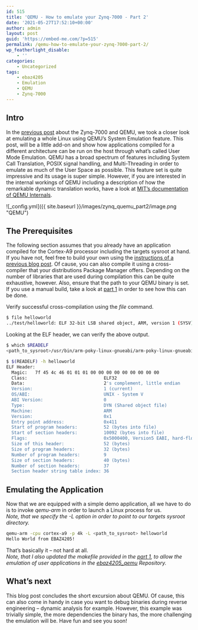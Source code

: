 ```yaml
---
id: 515
title: 'QEMU - How to emulate your Zynq-7000 - Part 2'
date: '2021-05-27T17:52:10+00:00'
author: admin
layout: post
guid: 'https://embed-me.com/?p=515'
permalink: /qemu-how-to-emulate-your-zynq-7000-part-2/
wp_featherlight_disable:
    - ''
categories:
    - Uncategorized
tags:
    - ebaz4205
    - Emulation
    - QEMU
    - Zynq-7000
---
```


## Intro

In the [previous post](https://embed-me.github.io/qemu-how-to-emulate-your-zynq-7000/) about the Zynq-7000 and QEMU, we took a closer look at emulating a whole Linux using QEMU’s System Emulation feature. This post, will be a little add-on and show how applications compiled for a different architecture can be run on the host through what’s called User Mode Emulation. QEMU has a broad spectrum of features including System Call Translation, POSIX signal handling, and Multi-Threading in order to emulate as much of the User Space as possible. This feature set is quite impressive and its usage is super simple. However, if you are interested in the internal workings of QEMU including a description of how the remarkable dynamic translation works, have a look at [MIT’s documentation of QEMU Internals](https://stuff.mit.edu/afs/sipb/project/phone-project/share/doc/qemu/qemu-tech.html).

![_config.yml]({{ site.baseurl }}/images/zynq_quemu_part2/image.png "QEMU")

## The Prerequisites

The following section assumes that you already have an application compiled for the Cortex-A9 processor including the targets sysroot at hand. If you have not, feel free to build your own using the [instructions of a previous blog post](https://embed-me.github.io/ebaz4205-recycle-cheap-crypto-miner-part-4/). Of cause, you can also compile it using a cross-compiler that your distributions Package Manager offers. Depending on the number of libraries that are used during compilation this can be quite exhaustive, however. Also, ensure that the path to your QEMU binary is set. If you use a manual build, take a look at [part 1](https://embed-me.github.io/qemu-how-to-emulate-your-zynq-7000/) in order to see how this can be done.

Verify successful cross-compilation using the *file* command.

``` bash
$ file helloworld
../test/helloworld: ELF 32-bit LSB shared object, ARM, version 1 (SYSV), dynamically linked (uses shared libs), BuildID[sha1]=59fa1304518f90df65159f0a70525d466b23b168, for GNU/Linux 3.2.0, not stripped
```

Looking at the ELF header, we can verify the above output.

``` bash
$ which $READELF
<path_to_sysroot>/usr/bin/arm-poky-linux-gnueabi/arm-poky-linux-gnueabi-readelf

$ $(READELF) -h helloworld
ELF Header:
  Magic:   7f 45 4c 46 01 01 01 00 00 00 00 00 00 00 00 00
  Class:                             ELF32
  Data:                              2's complement, little endian
  Version:                           1 (current)
  OS/ABI:                            UNIX - System V
  ABI Version:                       0
  Type:                              DYN (Shared object file)
  Machine:                           ARM
  Version:                           0x1
  Entry point address:               0x411
  Start of program headers:          52 (bytes into file)
  Start of section headers:          10092 (bytes into file)
  Flags:                             0x5000400, Version5 EABI, hard-float ABI
  Size of this header:               52 (bytes)
  Size of program headers:           32 (bytes)
  Number of program headers:         9
  Size of section headers:           40 (bytes)
  Number of section headers:         37
  Section header string table index: 36
```

## Emulating the Application

Now that we are equipped with a simple demo application, all we have to do is to invoke *qemu-arm* in order to launch a Linux process for us.  
*Note, that we specify the -L option in order to point to our targets sysroot directory.*

``` bash
qemu-arm -cpu cortex-a9 -p 4k -L <path_to_sysroot> helloworld
Hello World from EBAZ4205!
```

That’s basically it – not hard at all.  
*Note, that I also updated the makefile provided in the [part 1](https://embed-me.github.io/qemu-how-to-emulate-your-zynq-7000/), to allow the emulation of user applications in the [ebaz4205\_qemu](https://github.com/embed-me/ebaz4205_qemu) Repository.*

## What’s next

This blog post concludes the short excursion about QEMU. Of cause, this can also come in handy in case you want to debug binaries during reverse engineering – dynamic analysis for example. However, this example was trivially simple, the more dependencies the binary has, the more challenging the emulation will be. Have fun and see you soon!